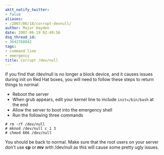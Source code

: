 ```yaml
---
aktt_notify_twitter:
- false
aliases:
- /2007/06/18/corrupt-devnull/
author: Major Hayden
date: 2007-06-19 02:49:56
dsq_thread_id:
- 3642768042
tags:
- command line
- emergency
title: Corrupt /dev/null
---
```


If you find that /dev/null is no longer a block device, and it causes issues during init on Red Hat boxes, you will need to follow these steps to return things to normal:

* Reboot the server
* When grub appears, edit your kernel line to include `init=/bin/bash` at the end
* Allow the server to boot into the emergency shell
* Run the following three commands

```
# rm -rf /dev/null
# mknod /dev/null c 1 3
# chmod 666 /dev/null
```

You should be back to normal. Make sure that the root users on your server don't use **cp** or **mv** with /dev/null as this will cause some pretty ugly issues.